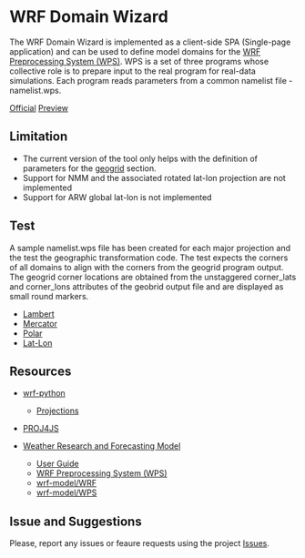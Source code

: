# WRF Domain Wizard 

The WRF Domain Wizard is implemented as a client-side SPA (Single-page application) and can be used to define model domains for the [WRF Preprocessing System (WPS)](https://www2.mmm.ucar.edu/wrf/users/wrf_users_guide/build/html/wps.html). WPS is a set of three programs whose collective role is to prepare input to the real program for real-data simulations. Each program reads parameters from a common namelist file - namelist.wps.

[Official](https://wrfdomainwizard.net/)
[Preview](https://jiririchter.github.io/WRFDomainWizard/)

## Limitation
- The current version of the tool only helps with the definition of parameters for the [geogrid](https://www2.mmm.ucar.edu/wrf/users/wrf_users_guide/build/html/wps.html#step1-define-model-domains-with-geogrid) section.
- Support for NMM and the associated rotated lat-lon projection are not implemented
- Support for ARW global lat-lon is not implemented

## Test

A sample namelist.wps file has been created for each major projection and the test the geographic transformation code. The test expects the corners of all domains to align with the corners from the geogrid program output. The geogrid corner locations are obtained from the unstaggered corner_lats and corner_lons attributes of the geobrid output file and are displayed as small round markers.

- [Lambert](https://wrfdomainwizard.net/#lambert)
- [Mercator](https://wrfdomainwizard.net/#mercator)
- [Polar](https://wrfdomainwizard.net/#polar)
- [Lat-Lon](https://wrfdomainwizard.net/#lat-lon_region)

## Resources

- [wrf-python](https://github.com/NCAR/wrf-python)
    - [Projections](https://github.com/NCAR/wrf-python/blob/develop/src/wrf/projection.py)

- [PROJ4JS](https://github.com/proj4js/proj4js)

- [Weather Research and Forecasting Model](https://www2.mmm.ucar.edu/wrf/users/)
    - [User Guide](https://www2.mmm.ucar.edu/wrf/users/wrf_users_guide/build/html/index.html)
    - [WRF Preprocessing System (WPS)](https://www2.mmm.ucar.edu/wrf/users/wrf_users_guide/build/html/wps.html)
    - [wrf-model/WRF](https://github.com/wrf-model/WRF)
    - [wrf-model/WPS](https://github.com/wrf-model/WPS)

## Issue and Suggestions

Please, report any issues or feaure requests using the project [Issues](https://github.com/JiriRichter/WRFDomainWizard/issues).

